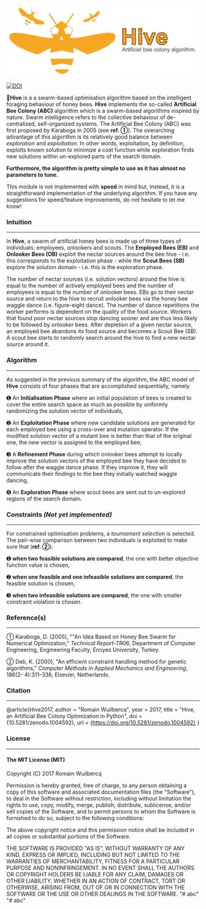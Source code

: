 <div style="text-align:center">
	<img src="assets/logo/Hive.png">
</div>

[![DOI](https://zenodo.org/badge/DOI/10.5281/zenodo.1004592.svg)](https://doi.org/10.5281/zenodo.1004592)

🍯**Hive** is a a swarm-based optimisation algorithm based on the intelligent foraging behaviour of honey bees. **Hive** implements the so-called **Artificial Bee Colony (ABC)** algorithm which is a swarm-based algorithms inspired by nature. Swarm intelligence refers to the collective behaviour of de-centralized, self-organized systems. The Artificial Bee Colony (ABC) was first proposed by Karaboga in 2005 (see **ref. ➀**). The overarching advantage of this algorithm is its relatively good balance between *exploration* and *exploitation*. In other words, exploitation, by definition, exploits known solution to minimize a cost function while exploration finds new solutions within un-explored parts of the search domain.

**Furthermore, the algorithm is pretty simple to use as it has almost no parameters to tune.**

This module is not implemented with **speed** in mind but, instead, it is a straightforward implementation of the underlying algorithm. If you have any suggestions for speed/feature improvements, do not hesitate to let me know!

### Intuition
----

In **Hive**, a swarm of artificial honey bees is made up of three types of individuals: employees, onlookers and scouts. The __Employed Bees (EB)__ and __Onlooker Bees (OB)__ exploit the nectar sources around the bee hive - i.e. this corresponds to the exploitation phase - while the **Scout Bees (SB)** explore the solution domain - i.e. this is the exploration phase.

The number of nectar sources (i.e. solution vectors) around the hive is equal to the number of actively employed bees and the number of employees is equal to the number of onlooker bees.  EBs go to their nectar source and return to the hive to recruit onlooker bees via the honey bee waggle dance (i.e. figure-eight dance). The number of dance repetitions the worker performs is dependent on the quality of the food source. Workers that found poor nectar sources stop dancing sooner and are thus less likely to be followed by onlooker bees. After depletion of a given nectar source, an employed bee abandons its food source and becomes a Scout Bee (SB). A scout bee starts to randomly search around the hive to find a new nectar source around it.

### Algorithm
------

As suggested in the previous summary of the algorithm, the ABC model of **Hive** consists of four phases that are accomplished sequentially, namely

➊ An **Initialisation Phase** where an initial population of bees is created to cover the entire search space as much as possible by uniformly randomizing the solution vector of individuals,

➋ An **Exploitation Phase** where new candidate solutions are generated for each employed bee using a cross-over and mutation operator. If the modified solution vector of a mutant bee is better than that of the original one, the new vector is assigned to the employed bee,

➌ A **Refinement Phase** during which onlooker bees attempt to locally improve the solution vectors of the employed bee they have decided to follow after the waggle dance phase. If they improve it, they will communicate their findings to the bee they initially watched waggle dancing,  

➍ An **Exploration Phase** where scout bees are sent out to un-explored regions of the search domain.   

### Constraints *(Not yet implemented)*
-----

For constrained optimisation problems, a *tournament selection* is selected. The pair-wise comparison between two individuals is exploited to make sure that (**ref. ➁**):

➊ **when two feasible solutions are compared**, the one with better objective function value is chosen,

➋ **when one feasible and one infeasible solutions are compared**, the feasible solution is chosen,

➌ **when two infeasible solutions are compared**, the one with smaller constraint violation is chosen.      

### Reference(s)
-----

➀ Karaboga, D. (2005), ""An Idea Based on Honey Bee Swarm for Numerical Optimization," _Technical Report-TR06_, Department of Computer Engineering, Engineering Faculty, Erciyes University, Turkey.

➁ Deb, K. (2000), "An efficient constraint handling method for genetic algorithms," _Computer Methods in Applied Mechanics and Engineering_, 186(2- 4):311–338, Elsevier, Netherlands.

### Citation
-----

@article{Hive2017,
    author = "Romain Wuilbercq",
    year = 2017,
    title = "Hive, an Artificial Bee Colony Optimization in Python",
    doi = {10.5281/zenodo.1004592},
    url = {https://doi.org/10.5281/zenodo.1004592}
}


### License
-----------

#### The MIT License (MIT)

Copyright (C) 2017 Romain Wuilbercq

Permission is hereby granted, free of charge, to any person obtaining a copy
of this software and associated documentation files (the "Software"), to deal
in the Software without restriction, including without limitation the rights
to use, copy, modify, merge, publish, distribute, sublicense, and/or sell
copies of the Software, and to permit persons to whom the Software is
furnished to do so, subject to the following conditions:

The above copyright notice and this permission notice shall be included in all
copies or substantial portions of the Software.

THE SOFTWARE IS PROVIDED "AS IS", WITHOUT WARRANTY OF ANY KIND, EXPRESS OR
IMPLIED, INCLUDING BUT NOT LIMITED TO THE WARRANTIES OF MERCHANTABILITY,
FITNESS FOR A PARTICULAR PURPOSE AND NONINFRINGEMENT. IN NO EVENT SHALL THE
AUTHORS OR COPYRIGHT HOLDERS BE LIABLE FOR ANY CLAIM, DAMAGES OR OTHER
LIABILITY, WHETHER IN AN ACTION OF CONTRACT, TORT OR OTHERWISE, ARISING FROM,
OUT OF OR IN CONNECTION WITH THE SOFTWARE OR THE USE OR OTHER DEALINGS IN THE
SOFTWARE.
"# abc" 
"# abc" 

